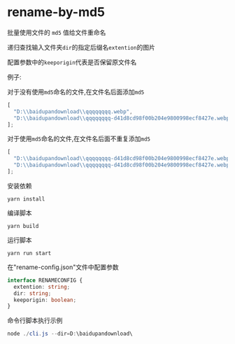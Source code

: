 # rename-by-md5

批量使用文件的 `md5` 值给文件重命名

递归查找输入文件夹`dir`的指定后缀名`extention`的图片

配置参数中的`keeporigin`代表是否保留原文件名

例子:

对于没有使用`md5`命名的文件,在文件名后面添加`md5`

```js
[
  "D:\\baidupandownload\\qqqqqqqq.webp",
  "D:\\baidupandownload\\qqqqqqqq-d41d8cd98f00b204e9800998ecf8427e.webp"
];
```

对于使用`md5`命名的文件,在文件名后面不重复添加`md5`

```js
[
  "D:\\baidupandownload\\qqqqqqqq-d41d8cd98f00b204e9800998ecf8427e.webp",
  "D:\\baidupandownload\\qqqqqqqq-d41d8cd98f00b204e9800998ecf8427e.webp"
];
```

安装依赖

```
yarn install
```

编译脚本

```
yarn build
```

运行脚本

```
yarn run start
```

在"rename-config.json"文件中配置参数

```ts
interface RENAMECONFIG {
  extention: string;
  dir: string;
  keeporigin: boolean;
}
```

命令行脚本执行示例

```powershell
node ./cli.js --dir=D:\baidupandownload\
```
